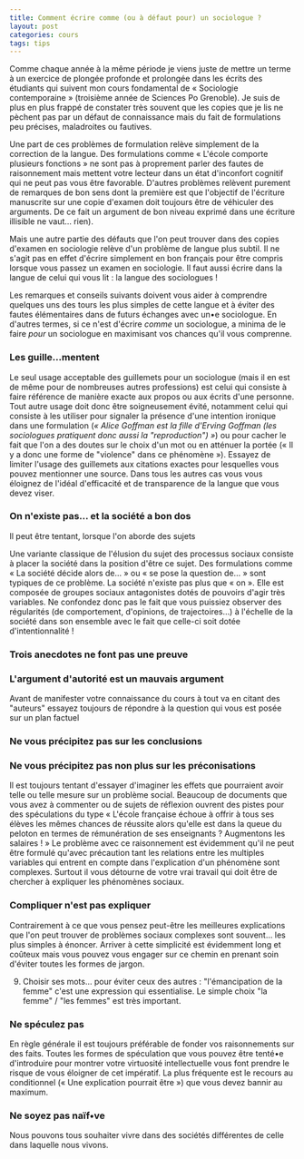 ```yaml
---
title: Comment écrire comme (ou à défaut pour) un sociologue ?
layout: post
categories: cours
tags: tips
---
```


Comme chaque année à la même période je viens juste de mettre un terme à un exercice de plongée profonde et prolongée dans les écrits des étudiants qui suivent mon cours fondamental de « Sociologie contemporaine » (troisième année de Sciences Po Grenoble). Je suis de plus en plus frappé de constater très souvent que les copies que je lis ne pèchent pas par un défaut de connaissance mais du fait de formulations peu précises, maladroites ou fautives.

Une part de ces problèmes de formulation relève simplement de la correction de la langue. Des formulations comme « L'école comporte plusieurs fonctions » ne sont pas à proprement parler des fautes de raisonnement mais mettent votre lecteur dans un état d'inconfort cognitif qui ne peut pas vous être favorable. D'autres problèmes relèvent purement de remarques de bon sens dont la première est que l'objectif de l'écriture manuscrite sur une copie d'examen doit toujours être de véhiculer des arguments. De ce fait un argument de bon niveau exprimé dans une écriture illisible ne vaut… rien).

Mais une autre partie des défauts que l'on peut trouver dans des copies d'examen en sociologie relève d'un problème de langue plus subtil. Il ne s'agit pas en effet d'écrire simplement en bon français pour être compris lorsque vous passez un examen en sociologie. Il faut aussi écrire dans la langue de celui qui vous lit : la langue des sociologues !

Les remarques et conseils suivants doivent vous aider à comprendre quelques uns des tours les plus simples de cette langue et à éviter des fautes élémentaires dans de futurs échanges avec un•e sociologue. En d'autres termes, si ce n'est d'écrire <i>comme</i> un sociologue, a minima de le faire <i>pour</i> un sociologue en maximisant vos chances qu'il vous comprenne.

<h3>Les guille…mentent</h3>

Le seul usage acceptable des guillemets pour un sociologue (mais il en est de même pour de nombreuses autres professions) est celui qui consiste à faire référence de manière exacte aux propos ou aux écrits d'une personne. Tout autre usage doit donc être soigneusement évité, notamment celui qui consiste à les utiliser pour signaler la présence d'une intention ironique dans une formulation (<i>« Alice Goffman est la fille d'Erving Goffman (les sociologues pratiquent donc aussi la "reproduction") »</i>) ou pour cacher le fait que l'on a des doutes sur le choix d'un mot ou en atténuer la portée (« Il y a donc une forme de "violence" dans ce phénomène »). Essayez de limiter l'usage des guillemets aux citations exactes pour lesquelles vous pouvez mentionner une source. Dans tous les autres cas vous vous éloignez de l'idéal d'efficacité et de transparence de la langue que vous devez viser.

<h3>On n'existe pas… et la société a bon dos</h3>

Il peut être tentant, lorsque l'on aborde des sujets

Une variante classique de l'élusion du sujet des processus sociaux consiste à placer la société dans la position d'être ce sujet. Des formulations comme « La société décide alors de… » ou « se pose la question de… » sont typiques de ce problème. La société n'existe pas plus que « on ». Elle est composée de groupes sociaux antagonistes dotés de pouvoirs d'agir très variables. Ne confondez donc pas le fait que vous puissiez observer des régularités (de comportement, d'opinions, de trajectoires…) à l'échelle de la société dans son ensemble avec le fait que celle-ci soit dotée d'intentionnalité !


<h3>Trois anecdotes ne font pas une preuve</h3>

<h3>L'argument d'autorité est un mauvais argument</h3>

Avant de manifester votre connaissance du cours à tout va en citant des "auteurs" essayez toujours de répondre à la question qui vous est posée sur un plan factuel

<h3>Ne vous précipitez pas sur les conclusions</h3> 


<h3>Ne vous précipitez pas non plus sur les préconisations</h3>

Il est toujours tentant d'essayer d'imaginer les effets que pourraient avoir telle ou telle mesure sur un problème social. Beaucoup de documents que vous avez à commenter ou de sujets de réflexion ouvrent des pistes pour des spéculations du type « L'école française échoue à offrir à tous ses élèves les mêmes chances de réussite alors qu'elle est dans la queue du peloton en termes de rémunération de ses enseignants ? Augmentons les salaires ! » Le problème avec ce raisonnement est évidemment qu'il ne peut être formulé qu'avec précaution tant les relations entre les multiples variables qui entrent en compte dans l'explication d'un phénomène sont complexes. Surtout il vous détourne de votre vrai travail qui doit être de chercher à expliquer les phénomènes sociaux.

<h3>Compliquer n'est pas expliquer</h3>

Contrairement à ce que vous pensez peut-être les meilleures explications que l'on peut trouver de problèmes sociaux complexes sont souvent… les plus simples à énoncer. Arriver à cette simplicité est évidemment long et coûteux mais vous pouvez vous engager sur ce chemin en prenant soin d'éviter toutes les formes de jargon. 

9. Choisir ses mots… pour éviter ceux des autres : "l'émancipation de la femme" c'est une expression qui essentialise. Le simple choix "la femme" / "les femmes" est très important.

<h3>Ne spéculez pas</h3>

En règle générale il est toujours préférable de fonder vos raisonnements sur des faits. Toutes les formes de spéculation que vous pouvez être tenté•e d'introduire pour montrer votre virtuosité intellectuelle vous font prendre le risque de vous éloigner de cet impératif. La plus fréquente est le recours au conditionnel (« Une explication pourrait être ») que vous devez bannir au maximum.

<h3>Ne soyez pas naïf•ve</h3>

Nous pouvons tous souhaiter vivre dans des sociétés différentes de celle dans laquelle nous vivons.
